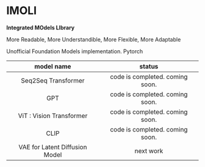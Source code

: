 # IMOLI

**Integrated MOdels LIbrary**

More Readable, More Understandible, More Flexible, More Adaptable

Unofficial Foundation Models implementation. Pytorch

| model name| status |
|:---:|:---:|
| Seq2Seq Transformer | code is completed. coming soon. |
| GPT | code is completed. coming soon. |
| ViT : Vision Transformer | code is completed. coming soon.|
| CLIP | code is completed. coming soon. |
| VAE for Latent Diffusion Model | next work |
